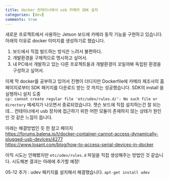 ```yaml
---
title: docker 컨테이너에서 usb 카메라 SDK 설치
categories: [dev]
comments: true
---
```


새로운 프로젝트에서 사용하는 Jetson 보드에 카메라 동작 기능을 구현하고 있습니다.   
아래의 이유로 docker 이미지를 생성하기로 했습니다.
1. 보드에서 직접 빌드하는 방식은 느려서 불편하다.
2. 개발환경을 구체적으로 명시하고 싶어서.
3. 내 PC에서 개발하고 있는 다른 프로젝트들과 개발환경이 꼬일까봐 독립된 환경을 구성하고 싶어서.
   
 
이제 막 docker를 공부하고 있어서 진행이 더디지만 Dockerfile에 카메라 제조사의 홈페이지로부터 SDK 패키지를 다운로드 받는 것 까지는 성공했습니다.
SDK의 install 을 실행하니 설치 도중   
``` cp: cannot create regular file 'etc/udev/rules.d/': No such file or directory ``` 메세지가 나오면서 종료되었습니다.
젯슨 보드에 직접 설치하는건 잘 되는데... 컨테이너에서 usb 장치에 접근하기 위한 어떤 모듈이 존재하지 않는 상태가 원인인 것 같은 느낌이 듭니다.
  

아래는 해결방법인 듯 한 참고 페이지   
https://forums.balena.io/t/docker-container-cannot-access-dynamically-plugged-usb-devices/4277   
https://www.losant.com/blog/how-to-access-serial-devices-in-docker   

아직 시도는 안해봤지만 ``` etc/udev/rules.d ``` 파일을 직접 생성해주는 방법인 것 같습니다. 시도해본 결과는 아래에 추가할 예정!

05-12 추가 : udev 패키지를 설치해서 해결했습니다.
``` apt-get install udev ```